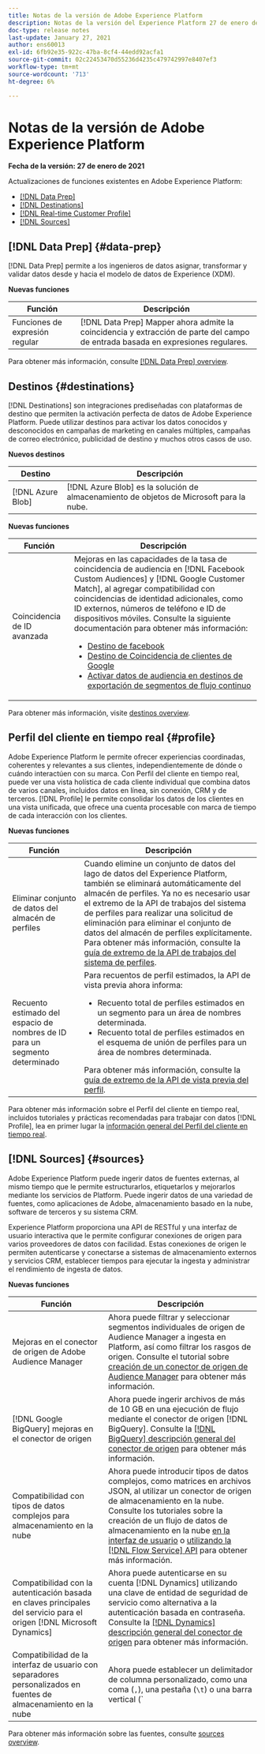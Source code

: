 ```yaml
---
title: Notas de la versión de Adobe Experience Platform
description: Notas de la versión del Experience Platform 27 de enero de 2021
doc-type: release notes
last-update: January 27, 2021
author: ens60013
exl-id: 6fb92e35-922c-47ba-8cf4-44edd92acfa1
source-git-commit: 02c22453470d55236d4235c479742997e8407ef3
workflow-type: tm+mt
source-wordcount: '713'
ht-degree: 6%

---
```


# Notas de la versión de Adobe Experience Platform

**Fecha de la versión: 27 de enero de 2021**

Actualizaciones de funciones existentes en Adobe Experience Platform:

- [[!DNL Data Prep]](#data-prep)
- [[!DNL Destinations]](#destinations)
- [[!DNL Real-time Customer Profile]](#profile)
- [[!DNL Sources]](#sources)

## [!DNL Data Prep] {#data-prep}

[!DNL Data Prep] permite a los ingenieros de datos asignar, transformar y validar datos desde y hacia el modelo de datos de Experience (XDM).

**Nuevas funciones**

| Función | Descripción |
| ------- | ----------- |
| Funciones de expresión regular | [!DNL Data Prep] Mapper ahora admite la coincidencia y extracción de parte del campo de entrada basada en expresiones regulares. |

Para obtener más información, consulte [[!DNL Data Prep] overview](../../data-prep/home.md).

## Destinos {#destinations}

[!DNL Destinations] son integraciones prediseñadas con plataformas de destino que permiten la activación perfecta de datos de Adobe Experience Platform. Puede utilizar destinos para activar los datos conocidos y desconocidos en campañas de marketing en canales múltiples, campañas de correo electrónico, publicidad de destino y muchos otros casos de uso.

**Nuevos destinos**

| Destino | Descripción |
| ----------- | ----------- |
| [!DNL Azure Blob] | [!DNL Azure Blob] es la solución de almacenamiento de objetos de Microsoft para la nube. |

**Nuevas funciones**

| Función | Descripción |
| ------- | ----------- |
| Coincidencia de ID avanzada | Mejoras en las capacidades de la tasa de coincidencia de audiencia en [!DNL Facebook Custom Audiences] y [!DNL Google Customer Match], al agregar compatibilidad con coincidencias de identidad adicionales, como ID externos, números de teléfono e ID de dispositivos móviles. Consulte la siguiente documentación para obtener más información: <ul><li>[Destino de facebook](../../destinations/catalog/social/facebook.md)</li><li>[Destino de Coincidencia de clientes de Google](../../destinations/catalog/advertising/google-customer-match.md)</li><li>[Activar datos de audiencia en destinos de exportación de segmentos de flujo continuo](../../destinations/ui/activate-segment-streaming-destinations.md)</li></ul> |

Para obtener más información, visite [destinos overview](../../destinations/home.md).

## Perfil del cliente en tiempo real {#profile}

Adobe Experience Platform le permite ofrecer experiencias coordinadas, coherentes y relevantes a sus clientes, independientemente de dónde o cuándo interactúen con su marca. Con Perfil del cliente en tiempo real, puede ver una vista holística de cada cliente individual que combina datos de varios canales, incluidos datos en línea, sin conexión, CRM y de terceros. [!DNL Profile] le permite consolidar los datos de los clientes en una vista unificada, que ofrece una cuenta procesable con marca de tiempo de cada interacción con los clientes.

**Nuevas funciones**

| Función | Descripción |
| ------- | ----------- |
| Eliminar conjunto de datos del almacén de perfiles | Cuando elimine un conjunto de datos del lago de datos del Experience Platform, también se eliminará automáticamente del almacén de perfiles. Ya no es necesario usar el extremo de la API de trabajos del sistema de perfiles para realizar una solicitud de eliminación para eliminar el conjunto de datos del almacén de perfiles explícitamente. Para obtener más información, consulte la [guía de extremo de la API de trabajos del sistema de perfiles](../../profile/api/profile-system-jobs.md). |
| Recuento estimado del espacio de nombres de ID para un segmento determinado | Para recuentos de perfil estimados, la API de vista previa ahora informa:<ul><li>Recuento total de perfiles estimados en un segmento para un área de nombres determinada.</li><li>Recuento total de perfiles estimados en el esquema de unión de perfiles para un área de nombres determinada.</li></ul>Para obtener más información, consulte la [guía de extremo de la API de vista previa del perfil](../../profile/api/preview-sample-status.md). |

Para obtener más información sobre el Perfil del cliente en tiempo real, incluidos tutoriales y prácticas recomendadas para trabajar con datos [!DNL Profile], lea en primer lugar la [información general del Perfil del cliente en tiempo real](../../profile/home.md).

## [!DNL Sources] {#sources}

Adobe Experience Platform puede ingerir datos de fuentes externas, al mismo tiempo que le permite estructurarlos, etiquetarlos y mejorarlos mediante los servicios de Platform. Puede ingerir datos de una variedad de fuentes, como aplicaciones de Adobe, almacenamiento basado en la nube, software de terceros y su sistema CRM.

Experience Platform proporciona una API de RESTful y una interfaz de usuario interactiva que le permite configurar conexiones de origen para varios proveedores de datos con facilidad. Estas conexiones de origen le permiten autenticarse y conectarse a sistemas de almacenamiento externos y servicios CRM, establecer tiempos para ejecutar la ingesta y administrar el rendimiento de ingesta de datos.

**Nuevas funciones**

| Función | Descripción |
| ------- | ----------- |
| Mejoras en el conector de origen de Adobe Audience Manager | Ahora puede filtrar y seleccionar segmentos individuales de origen de Audience Manager a ingesta en Platform, así como filtrar los rasgos de origen. Consulte el tutorial sobre [creación de un conector de origen de Audience Manager](../../sources/tutorials/ui/create/adobe-applications/audience-manager.md) para obtener más información. |
| [!DNL Google BigQuery] mejoras en el conector de origen | Ahora puede ingerir archivos de más de 10 GB en una ejecución de flujo mediante el conector de origen [!DNL BigQuery]. Consulte la [[!DNL BigQuery] descripción general del conector de origen](../../sources/connectors/databases/bigquery.md) para obtener más información. |
| Compatibilidad con tipos de datos complejos para almacenamiento en la nube | Ahora puede introducir tipos de datos complejos, como matrices en archivos JSON, al utilizar un conector de origen de almacenamiento en la nube. Consulte los tutoriales sobre la creación de un flujo de datos de almacenamiento en la nube [en la interfaz de usuario](../../sources/tutorials/ui/dataflow/batch/cloud-storage.md) o [utilizando la [!DNL Flow Service] API](../../sources/tutorials/api/collect/cloud-storage.md) para obtener más información. |
| Compatibilidad con la autenticación basada en claves principales del servicio para el origen [!DNL Microsoft Dynamics] | Ahora puede autenticarse en su cuenta [!DNL Dynamics] utilizando una clave de entidad de seguridad de servicio como alternativa a la autenticación basada en contraseña. Consulte la [[!DNL Dynamics] descripción general del conector de origen](../../sources/connectors/crm/ms-dynamics.md) para obtener más información. |
| Compatibilidad de la interfaz de usuario con separadores personalizados en fuentes de almacenamiento en la nube | Ahora puede establecer un delimitador de columna personalizado, como una coma (`,`), una pestaña (`\t`) o una barra vertical (`|`), para recopilar archivos delimitados en la interfaz de usuario. Consulte el tutorial sobre [creación de un flujo de datos con un conector de origen de almacenamiento en la nube](../../sources/tutorials/ui/dataflow/batch/cloud-storage.md) para obtener más información |

Para obtener más información sobre las fuentes, consulte [sources overview](../../sources/home.md).
